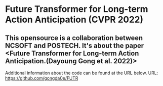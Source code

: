 # Future Transformer for Long-term Action Anticipation (CVPR 2022)
## This opensource is a collaboration between NCSOFT and POSTECH. It's about the paper <Future Transformer for Long-term Action Anticipation.(Dayoung Gong et al. 2022)>
Additional information about the code can be found at the URL below.
URL: https://github.com/gongda0e/FUTR


